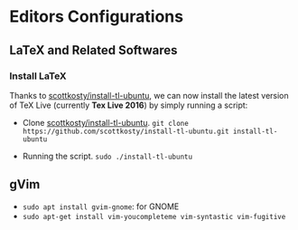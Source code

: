 # Editors Configurations

## LaTeX and Related Softwares

### Install LaTeX

Thanks to [scottkosty/install-tl-ubuntu](https://github.com/scottkosty/install-tl-ubuntu), 
we can now install the latest version of TeX Live (currently **Tex Live 2016**) by simply running a script:

- Clone [scottkosty/install-tl-ubuntu](https://github.com/scottkosty/install-tl-ubuntu).
`git clone https://github.com/scottkosty/install-tl-ubuntu.git install-tl-ubuntu`

- Running the script. 
`sudo ./install-tl-ubuntu`

## gVim

- `sudo apt install gvim-gnome`: for GNOME
- `sudo apt-get install vim-youcompleteme vim-syntastic vim-fugitive`
